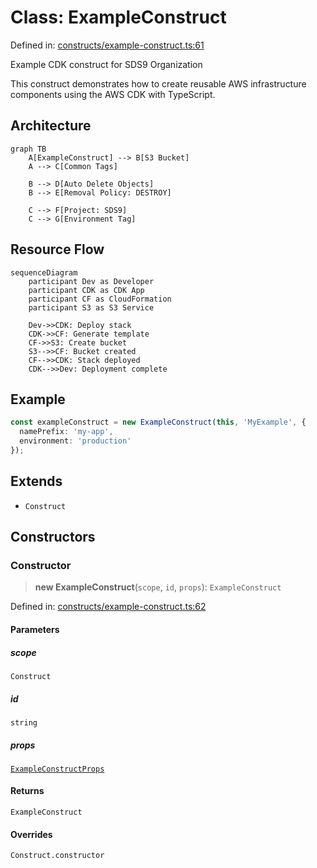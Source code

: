 # Class: ExampleConstruct

Defined in: [constructs/example-construct.ts:61](https://github.com/sds9/mono/blob/a567279fd47a2a461c81de5d5dfc5aa5b8bf9d87/cdk/src/constructs/example-construct.ts#L61)

Example CDK construct for SDS9 Organization

This construct demonstrates how to create reusable AWS infrastructure components
using the AWS CDK with TypeScript.

## Architecture

```mermaid
graph TB
    A[ExampleConstruct] --> B[S3 Bucket]
    A --> C[Common Tags]
    
    B --> D[Auto Delete Objects]
    B --> E[Removal Policy: DESTROY]
    
    C --> F[Project: SDS9]
    C --> G[Environment Tag]
```

## Resource Flow

```mermaid
sequenceDiagram
    participant Dev as Developer
    participant CDK as CDK App
    participant CF as CloudFormation
    participant S3 as S3 Service
    
    Dev->>CDK: Deploy stack
    CDK->>CF: Generate template
    CF->>S3: Create bucket
    S3-->>CF: Bucket created
    CF-->>CDK: Stack deployed
    CDK-->>Dev: Deployment complete
```

## Example

```typescript
const exampleConstruct = new ExampleConstruct(this, 'MyExample', {
  namePrefix: 'my-app',
  environment: 'production'
});
```

## Extends

- `Construct`

## Constructors

### Constructor

> **new ExampleConstruct**(`scope`, `id`, `props`): `ExampleConstruct`

Defined in: [constructs/example-construct.ts:62](https://github.com/sds9/mono/blob/a567279fd47a2a461c81de5d5dfc5aa5b8bf9d87/cdk/src/constructs/example-construct.ts#L62)

#### Parameters

##### scope

`Construct`

##### id

`string`

##### props

[`ExampleConstructProps`](../interfaces/ExampleConstructProps.md)

#### Returns

`ExampleConstruct`

#### Overrides

`Construct.constructor`
